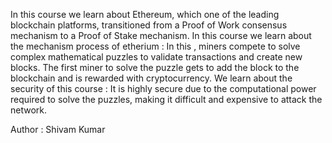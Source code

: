 In this course we learn about Ethereum, which  one of the leading blockchain platforms, transitioned from a Proof of Work consensus mechanism to a Proof of Stake mechanism.
In this course we learn about the mechanism process of etherium : In this , miners compete to solve complex mathematical puzzles to validate transactions and create new blocks. The first miner to solve the puzzle gets to add the block to the blockchain and is rewarded with cryptocurrency.
We learn about the security of this course :  It is highly secure due to the computational power required to solve the puzzles, making it difficult and expensive to attack the network.

Author : Shivam Kumar
